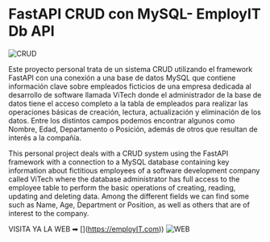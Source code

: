 # FastAPI CRUD con MySQL- EmployIT Db API

![CRUD](https://github.com/user-attachments/assets/f78c8881-7bff-4ce6-8be0-c7c5f72c1cd4)

Este proyecto personal trata de un sistema CRUD utilizando el framework FastAPI con una conexión a una base de datos MySQL que contiene información clave sobre empleados ficticios de una empresa dedicada al desarrollo de software llamada ViTech donde el administrador de la base de datos tiene el acceso completo a la tabla de empleados para realizar las operaciones básicas de creación, lectura, actualización y eliminación de los datos. Entre los distintos campos podemos encontrar algunos como Nombre, Edad, Departamento o Posición, además de otros que resultan de interés a la compañía.

This personal project deals with a CRUD system using the FastAPI framework with a connection to a MySQL database containing key information about fictitious employees of a software development company called ViTech where the database administrator has full access to the employee table to perform the basic operations of creating, reading, updating and deleting data. Among the different fields we can find some such as Name, Age, Department or Position, as well as others that are of interest to the company.


VISITA YA LA WEB ➡ [[](https://employIT.com)](https://employIT.com))
![WEB](https://github.com/user-attachments/assets/da923725-2707-43cb-8444-c81abf38f42b)
